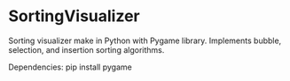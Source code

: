 # SortingVisualizer
Sorting visualizer make in Python with Pygame library. Implements bubble, selection, and insertion sorting algorithms.

Dependencies:
pip install pygame
